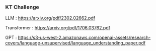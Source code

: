 ### KT Challenge

LLM :
https://arxiv.org/pdf/2302.02662.pdf

Transformer : 
https://arxiv.org/pdf/1706.03762.pdf

GPT :
https://s3-us-west-2.amazonaws.com/openai-assets/research-covers/language-unsupervised/language_understanding_paper.pdf
